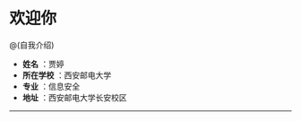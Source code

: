 # 欢迎你
@(自我介绍)


 
- **姓名** ：贾婷
- **所在学校** ：西安邮电大学
-  **专业** ：信息安全
- **地址** ：西安邮电大学长安校区

-------------------